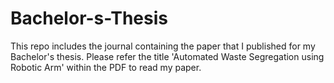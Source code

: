 # Bachelor-s-Thesis
This repo includes the journal containing the paper that I published for my Bachelor's thesis. Please refer the title 'Automated Waste Segregation using Robotic Arm' within the PDF to read my paper.
